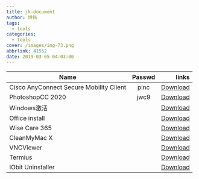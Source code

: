 ```yaml
---
title: jk-document
author: 饼铛
tags:
  - tools
categories:
  - tools
cover: /images/img-73.png
abbrlink: 41552
date: 2019-03-05 04:03:00
---
```

|Name        | Passwd        | links  |
| ------------- |:-------------:| -----:|
|Cisco AnyConnect Secure Mobility Client|pinc|[Download](https://pincheng.lanzous.com/b015co9na)|
|PhotoshopCC 2020|jwc9|[Download](https://pan.baidu.com/s/1a9ekaTKEKTuFqo9h-rXMtg)|
|Windows激活||[Download](https://www.lanzous.com/ib07xgh)|
|Office install||[Download](https://www.lanzous.com/ib07xij)|
|Wise Care 365||[Download](https://www.lanzous.com/ib07xsj)|
|CleanMyMac X||[Download](https://www.lanzous.com/ib07ypc)|
|VNCViewer||[Download](https://www.lanzous.com/ib07yqd)|
|Termius||[Download](https://www.lanzous.com/ib0ql5i)|
|IObit Uninstaller||[Download](https://www.lanzous.com/ib2qg2h)|

<script type="text/javascript" src="https://api.yum6.cn/djt/index.php?encode=js"></script>
><script>binduyan()</script>